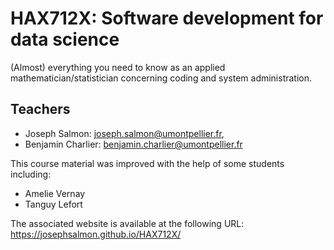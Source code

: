 # HAX712X: Software development for data science

(Almost) everything you need to know as an applied mathematician/statistician concerning coding and system administration.

## Teachers

- Joseph Salmon: joseph.salmon@umontpellier.fr,
- Benjamin Charlier: benjamin.charlier@umontpellier.fr

This course material was improved with the help of some students including:

- Amelie Vernay
- Tanguy Lefort

The associated website is available at the following URL: https://josephsalmon.github.io/HAX712X/
